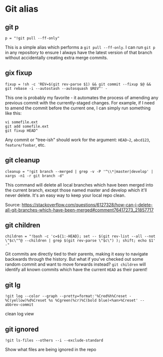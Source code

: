 # Git alias 

## git p

```shell
p = "!git pull --ff-only"
```
This is a simple alias which performs a `git pull --ff-only`. I can run `git p` in any repository to ensure I always have the latest version of that branch without accidentally creating extra merge commits.

## gix fixup <commit>

```shell
fixup = !sh -c 'REV=$(git rev-parse $1) && git commit --fixup $@ && git rebase -i --autostash --autosquash $REV^' -
```
This one is probably my favorite - it automates the process of amending any previous commit with the currently-staged changes. For example, if I need to amend the commit before the current one, I can simply run something like this:

```shell
vi somefile.ext
git add somefile.ext
git fixup HEAD^
```

Any commit or "tree-ish" should work for the argument: `HEAD~2`, `abcd123`, `feature/foobar`, etc.

## git cleanup

```shell
cleanup = "!git branch --merged | grep -v -P '^\\*|master|develop' | xargs -n1 -r git branch -d"
```
This command will delete all local branches which have been merged into the current branch, except those named master and develop which it'll never delete. It's an easy way to keep your local repo clean.

Source: https://stackoverflow.com/questions/6127328/how-can-i-delete-all-git-branches-which-have-been-merged#comment76417273_21857717

## git children

```shell
children = "!bash -c 'c=${1:-HEAD}; set -- $(git rev-list --all --not \"$c\"^@ --children | grep $(git rev-parse \"$c\") ); shift; echo $1' -"
```
Git commits are directly tied to their parents, making it easy to navigate backwards through the history. But what if you've checked out some random commit and want to move forwards instead? `git children` will identify all known commits which have the current `HEAD` as their parent!

## git lg

```shell
!git log --color --graph --pretty=format:'%Cred%h%Creset -%C(yellow)%d%Creset %s %Cgreen(%cr)%C(bold blue)<%an>%Creset' --abbrev-commit
```
clean log view

## git ignored

```shell
!git ls-files --others --i --exclude-standard
```
Show what files are being ignored in the repo
